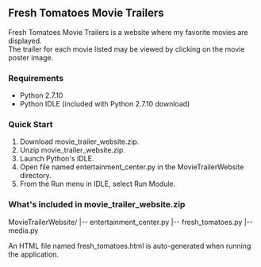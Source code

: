## Fresh Tomatoes Movie Trailers

Fresh Tomatoes Movie Trailers is a website where my favorite movies are displayed.  
The trailer for each movie listed may be viewed by clicking on the movie poster image.

### Requirements
- Python 2.7.10
- Python IDLE (included with Python 2.7.10 download)

### Quick Start
1. Download movie_trailer_website.zip.
2. Unzip movie_trailer_website.zip.
3. Launch Python's IDLE.
4. Open file named entertainment_center.py in the MovieTrailerWebsite directory.
5. From the Run menu in IDLE, select Run Module.

### What's included in movie_trailer_website.zip
MovieTrailerWebsite/
|-- entertainment_center.py
|-- fresh_tomatoes.py
|-- media.py

An HTML file named fresh_tomatoes.html is auto-generated when running the application.